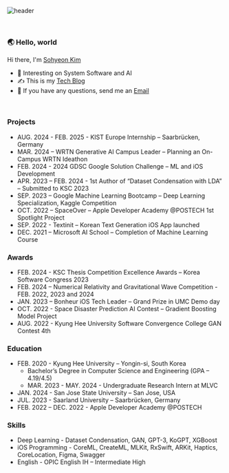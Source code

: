 ![header](https://capsule-render.vercel.app/api?type=venom&color=75ab12&text=🌱&nbsp;Sohyeon&nbsp;Kim&nbsp;🥦)

<div align="leading">
<br/>
	
### 🌏 Hello, world
Hi there, I'm [Sohyeon Kim](https://www.linkedin.com/in/sohyeonkim-dev-colli)
- 🍎 Interesting on System Software and AI 
- ✍️ This is my [Tech Blog](https://sohyeonkim-dev.tistory.com)
- 💌 If you have any questions, send me an [Email](mailto:happythgus@khu.ac.kr)
</div>
<br/>

### Projects
- AUG. 2024 - FEB. 2025 - KIST Europe Internship – Saarbrücken, Germany 
- MAR. 2024 – WRTN Generative AI Campus Leader – Planning an On-Campus WRTN Ideathon
- FEB. 2024 - 2024 GDSC Google Solution Challenge – ML and iOS Development
- APR. 2023 – FEB. 2024 - 1st Author of “Dataset Condensation with LDA” – Submitted to KSC 2023
- SEP. 2023 – Google Machine Learning Bootcamp – Deep Learning Specialization, Kaggle Competition
- OCT. 2022 – SpaceOver – Apple Developer Academy @POSTECH 1st Spotlight Project
- SEP. 2022 - Textinit – Korean Text Generation iOS App launched
- DEC. 2021 – Microsoft AI School – Completion of Machine Learning Course 

### Awards
- FEB. 2024 - KSC Thesis Competition Excellence Awards – Korea Software Congress 2023
- FEB. 2024 – Numerical Relativity and Gravitational Wave Competition - FEB. 2022, 2023 and 2024
- JAN. 2023 – Bonheur iOS Tech Leader – Grand Prize in UMC Demo day
- OCT. 2022 - Space Disaster Prediction AI Contest – Gradient Boosting Model Project
- AUG. 2022 - Kyung Hee University Software Convergence College GAN Contest 4th 

### Education 
- FEB. 2020 - Kyung Hee University – Yongin-si, South Korea
	- Bachelor’s Degree in Computer Science and Engineering (GPA – 4.19/4.5)
	- MAR. 2023 - MAY. 2024 - Undergraduate Research Intern at MLVC
- JAN. 2024 - San Jose State University – San Jose, USA
- JUL. 2023 - Saarland University – Saarbrücken, Germany
- FEB. 2022 – DEC. 2022 - Apple Developer Academy @POSTECH

### Skills 
- Deep Learning - Dataset Condensation, GAN, GPT-3, KoGPT, XGBoost
- iOS Programming - CoreML, CreateML, MLKit, RxSwift, ARKit, Haptics, CoreLocation, Figma, Swagger
- English - OPIC English IH – Intermediate High 


<!--
<div align="leading">
![trophy](https://github-profile-trophy.vercel.app/?username=SohyeonKim-dev&no-frame=true&margin-w=3&margin-h=0&rank=SECRET,SSS,SS,S,AAA,AA,A&theme=onedark&no-bg=true)
</div>
<!--

<!--
# 🛠️ Skills

### Machine Learning 
![PyTorch](https://img.shields.io/badge/PyTorch-%23EE4C2C.svg?style=for-the-badge&logo=PyTorch&logoColor=white)
![TensorFlow](https://img.shields.io/badge/TensorFlow-%23FF6F00.svg?style=for-the-badge&logo=TensorFlow&logoColor=white)
![scikit-learn](https://img.shields.io/badge/scikit--learn-%23F7931E.svg?style=for-the-badge&logo=scikit-learn&logoColor=white)
![SciPy](https://img.shields.io/badge/SciPy-%230C55A5.svg?style=for-the-badge&logo=scipy&logoColor=%white)

### Programming Language
![Swift](https://img.shields.io/badge/swift-F54A2A?style=for-the-badge&logo=swift&logoColor=white)
![C++](https://img.shields.io/badge/c++-%2300599C.svg?style=for-the-badge&logo=c%2B%2B&logoColor=white)
![Python](https://img.shields.io/badge/python-3670A0?style=for-the-badge&logo=python&logoColor=ffdd54) 
![C#](https://img.shields.io/badge/c%23-%23239120.svg?style=for-the-badge&logo=c-sharp&logoColor=white)
![Java](https://img.shields.io/badge/java-%23ED8B00.svg?style=for-the-badge&logo=java&logoColor=white)

### iOS Development
![Apple](https://img.shields.io/badge/Apple-%23000000.svg?style=for-the-badge&logo=apple&logoColor=white)
![IOS](https://img.shields.io/badge/iOS-000000?style=for-the-badge&logo=ios&logoColor=white)
![Firebase](https://img.shields.io/badge/firebase-ffca28?style=for-the-badge&logo=firebase&logoColor=black)
![Figma](https://img.shields.io/badge/Figma-F24E1E?style=for-the-badge&logo=figma&logoColor=white)
![Git](https://img.shields.io/badge/git-%23F05033.svg?style=for-the-badge&logo=git&logoColor=white)
##### Apple Developer Academy @POSTECH
-->


